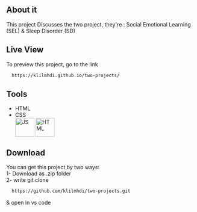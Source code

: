 ## About it
This project Discusses the two project, they're : Social Emotional Learning (SEL) & Sleep Disorder (SD)

## Live View

To preview this project, go to the link

```bash
  https://klilmhdi.github.io/two-projects/
```

## Tools
* HTML
* CSS<br>
<img src="https://seeklogo.com/images/C/css-3-logo-023C1A7171-seeklogo.com.png" alt="JS" align="center" width="50px"></img>
<img src="https://seeklogo.com/images/H/html5-without-wordmark-color-logo-14D252D878-seeklogo.com.png" alt="HTML" align="center" width="50px"></img>


## Download
You can get this project by two ways:<br>
1- Download as .zip folder<br>
2- write git clone
```bash
  https://github.com/klilmhdi/two-projects.git
```
& open in vs code
